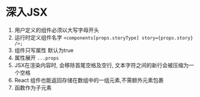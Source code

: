 # 深入JSX
1. 用户定义的组件必须以大写字母开头
2. 运行时定义组件名字 `<components[props.storyType] story={props.story} />;`
3. 组件只写属性 默认为true
4. 属性展开 `...props`
5. JSX在渲染内容时, 会移除首尾空格及空行, 文本字符之间的新行会被压缩为一个空格
6. React 组件也能返回存储在数组中的一组元素,不需额外元素包裹
7. 函数作为子元素
